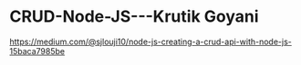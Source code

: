 # CRUD-Node-JS---Krutik Goyani

https://medium.com/@sjlouji10/node-js-creating-a-crud-api-with-node-js-15baca7985be
